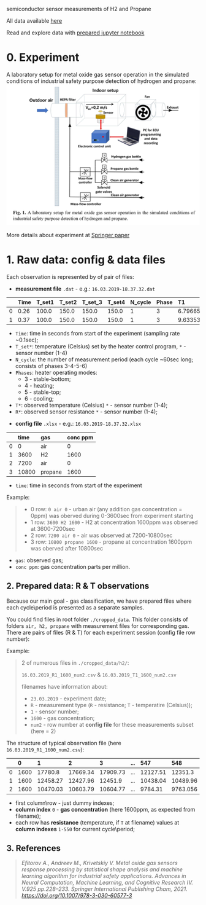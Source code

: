 semiconductor sensor measurements of H2 and Propane

All data available [here](https://cloud.mail.ru/public/DSYb/4rDP3QPh5)

Read and explore data with [prepared jupyter notebook](https://github.com/Lcpssm/h2_propane/blob/main/chem_data_prep_december.ipynb) 

# 0. Experiment

A laboratory setup for metal oxide gas sensor operation in the simulated conditions of industrial safety purpose detection of hydrogen and propane:
![experiment_schema](https://raw.githubusercontent.com/Lcpssm/h2_propane/main/experiment_scheme.png)

More details about experiment at [Springer paper](https://link.springer.com/chapter/10.1007/978-3-030-60577-3_26)

# 1. Raw data: config & data files

Each observation is represented by of pair of files: 

* **measurement file** `.dat` - e.g.:  `16.03.2019-18.37.32.dat`

|  | Time | T_set1 | T_set2 | T_set_3 | T_set4 | N_cycle | Phase | T1 | R1 | T2 | R2 | T3 | R3 | T4 | R4 | 
| :- | :- | :- | :- | :- | :- | :- | :- | :- | :- | :- | :- | :- | :- | :- | :- |
| 0 | 0.26 | 100.0 | 150.0 | 150.0 | 150.0 | 1 | 3 | 6.796659 | 1017631.0 | 16.99999 | 3738238.0 | 13.96551 | 364169200.0 | 16.15645 | 138198600.0 |
| 1 | 0.37 | 100.0 | 150.0 | 150.0 | 150.0 | 1 | 3 | 9.633535 | 918182.3 | 21.88888 | 3400904.0 | 19.02298 | 247933100.0 | 20.91836 | 86560560.0 |

- `Time`: time in seconds from start of the experiment (sampling rate ~0.1sec);
- `T_set*`: temperature (Celsius) set by the heater control program, `*` - sensor number (1-4)
- `N_cycle`: the number of measurement period (each cycle ~60sec long; consists of phases 3-4-5-6)
- `Phases`: heater operating modes:
    - 3 - stable-bottom; 
    - 4 - heating;
    - 5 - stable-top;
    - 6 - cooling;
- `T*`: observed temperature (Celsius) `*` - sensor number (1-4);
- `R*`: observed sensor resistance `*` - sensor number (1-4);


* **config file** `.xlsx` - e.g.: `16.03.2019-18.37.32.xlsx`

|  | time | gas | conc ppm |
| :- | :- | :- | :- |
| 0 | 0 | air | 0 |
| 1 | 3600 | H2 | 1600 |
| 2 | 7200 | air | 0 |
| 3 | 10800 | propane | 1600 |

- `time`: time in seconds from start of the experiment 

Example: 
>    * 0 row: `0 air 0` -  urban air (any addition gas concentration = 0ppm) was oberved during 0-3600sec from experiment starting
>    * 1 row: `3600 H2 1600` - H2 at concentration 1600ppm was observed at 3600-7200sec
>    * 2 row: `7200 air 0` - air was observed at 7200-10800sec
>    * 3 row: `10800 propane 1600` - propane at concentration 1600ppm was oberved after 10800sec
 
    
- `gas`: observed gas;
- `conc ppm`: gas concentration parts per million.

## 2. Prepared data: R & T observations

Because our main goal - gas classification, we have prepared files where each cycle\period is presented as a separate samples.

You could find files in root folder `./cropped_data`. This folder consists of folders `air, h2, propane` with measurement files for corresponding gas. There are pairs of files (R & T) for each experiment session (config file row number):

Example:
> 2 of numerous files in `./cropped_data/h2/`:
>
> `16.03.2019_R1_1600_num2.csv` & `16.03.2019_T1_1600_num2.csv`
>
> filenames have information about:
> - `23.03.2019` - experiment date;
> - `R` - measurement type (`R` - resistance; `T` - temperatire (Celsius));
> - `1` - sensor number;
> - `1600` - gas concentration;
> - `num2` - row number at **config file** for these measurements subset (here = 2)

The structure of typical observation file (here `16.03.2019_R1_1600_num2.csv`):

|  | 0 | 1 | 2 | 3 | ... | 547 | 548 | 549 | 550 |
| :- | :- | :- | :- | :- | :- | :- | :- | :- | :- |
| 0 | 1600 | 17780.8 | 17669.34 | 17909.73 | ... | 12127.51 | 12351.3 | 12496.23 | 12587.69 |
| 1 | 1600 | 12458.27 | 12427.96 | 12451.9 | ... | 10438.04 | 10489.96 | 10574.12 | 10580.16 |
| 2 | 1600 | 10470.03 | 10603.79 | 10604.77 | ... | 9784.31 | 9763.056 | 9759.589 | 9591.474 |

* first column\row - just dummy indexes;
* **column index** `0` - **gas concentration** (here 1600ppm, as expected from filename);
* each row has **resistance** (temperature, if `T` at filename) values at **column indexes** `1-550` for current cycle\period;

## 3. References
>  *Efitorov A., Andreev M., Krivetskiy V. Metal oxide gas sensors response processing by statistical shape analysis and machine learning algorithm for industrial safety applications. Advances in Neural Computation, Machine Learning, and Cognitive Research IV. V.925 pp.228–233. Springer International Publishing Cham, 2021. https://doi.org/10.1007/978-3-030-60577-3*
